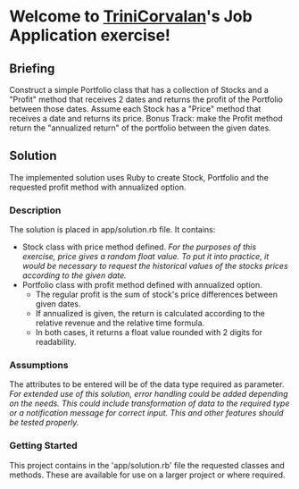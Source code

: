 # Welcome to [TriniCorvalan](mailto:trini.4595@gmail.com)'s Job Application exercise!

## Briefing

Construct a simple Portfolio class that has a collection of Stocks and a "Profit" method that receives 2 dates and returns the profit of the Portfolio between those dates. Assume each Stock has a "Price" method that receives a date and returns its price.
Bonus Track: make the Profit method return the "annualized return" of the portfolio between the given dates.

## Solution

The implemented solution uses Ruby to create Stock, Portfolio and the requested profit method with annualized option.

### Description

The solution is placed in app/solution.rb file. It contains:
  - Stock class with price method defined. 
    _For the purposes of this exercise, price gives a random float value. To put it into practice, it would be necessary to request the historical values of the stocks prices according to the given date._
  - Portfolio class with profit method defined with annualized option.
    - The regular profit is the sum of stock's price differences between given dates.
    - If annualized is given, the return is calculated according to the relative revenue and the relative time formula.
    - In both cases, it returns a float value rounded with 2 digits for readability.

### Assumptions

The attributes to be entered will be of the data type required as parameter.
_For extended use of this solution, error handling could be added depending on the needs. This could include transformation of data to the required type or a notification message for correct input. This and other features should be tested properly._

### Getting Started

This project contains in the 'app/solution.rb' file the requested classes and methods. These are available for use on a larger project or where required.
